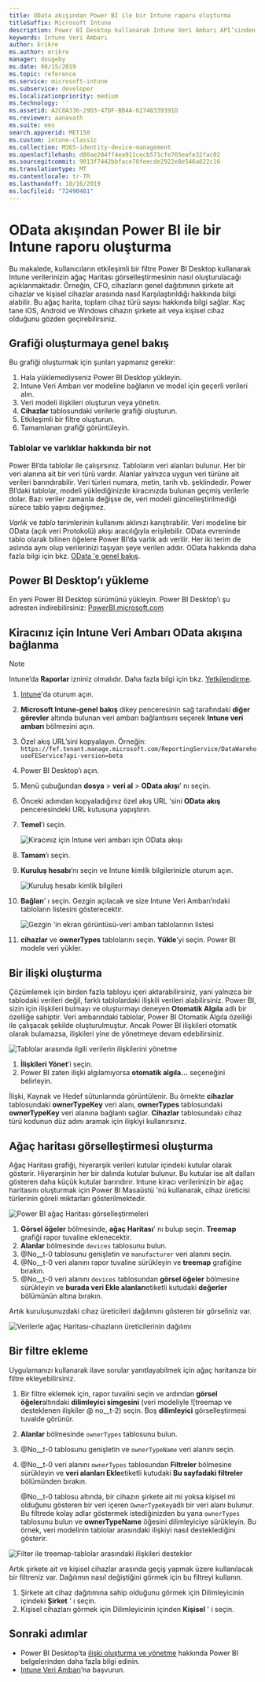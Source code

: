 ```yaml
---
title: OData akışından Power BI ile bir Intune raporu oluşturma
titleSuffix: Microsoft Intune
description: Power BI Desktop kullanarak Intune Veri Ambarı API’sinden etkileşimli bir filtre ile ağaç harita görselleştirmesi oluşturun.
keywords: Intune Veri Ambarı
author: Erikre
ms.author: erikre
manager: dougeby
ms.date: 08/15/2019
ms.topic: reference
ms.service: microsoft-intune
ms.subservice: developer
ms.localizationpriority: medium
ms.technology: ''
ms.assetid: A2C8A336-29D3-47DF-BB4A-62748339391D
ms.reviewer: aanavath
ms.suite: ems
search.appverid: MET150
ms.custom: intune-classic
ms.collection: M365-identity-device-management
ms.openlocfilehash: d00ae284ff4ea911cecb571cfe765eafe32fac02
ms.sourcegitcommit: 9013f7442bbface78feecde2922e8e546a622c16
ms.translationtype: MT
ms.contentlocale: tr-TR
ms.lasthandoff: 10/16/2019
ms.locfileid: "72490481"
---
```

# <a name="create-an-intune-report-from-the-odata-feed-with-power-bi"></a>OData akışından Power BI ile bir Intune raporu oluşturma

Bu makalede, kullanıcıların etkileşimli bir filtre Power BI Desktop kullanarak Intune verilerinizin ağaç Haritası görselleştirmesinin nasıl oluşturulacağı açıklanmaktadır. Örneğin, CFO, cihazların genel dağıtımının şirkete ait cihazlar ve kişisel cihazlar arasında nasıl Karşılaştırıldığı hakkında bilgi alabilir. Bu ağaç harita, toplam cihaz türü sayısı hakkında bilgi sağlar. Kaç tane iOS, Android ve Windows cihazın şirkete ait veya kişisel cihaz olduğunu gözden geçirebilirsiniz.

## <a name="overview-of-creating-the-chart"></a>Grafiği oluşturmaya genel bakış

Bu grafiği oluşturmak için şunları yapmanız gerekir:
1. Hala yüklemediyseniz Power BI Desktop yükleyin.
2. Intune Veri Ambarı ver modeline bağlanın ve model için geçerli verileri alın.
3. Veri modeli ilişkileri oluşturun veya yönetin.
4. **Cihazlar** tablosundaki verilerle grafiği oluşturun.
5. Etkileşimli bir filtre oluşturun.
6. Tamamlanan grafiği görüntüleyin.

### <a name="a-note-about-tables-and-entities"></a>Tablolar ve varlıklar hakkında bir not

Power BI’da tablolar ile çalışırsınız. Tabloların veri alanları bulunur. Her bir veri alanına ait bir veri türü vardır. Alanlar yalnızca uygun veri türüne ait verileri barındırabilir. Veri türleri numara, metin, tarih vb. şeklindedir. Power BI’daki tablolar, modeli yüklediğinizde kiracınızda bulunan geçmiş verilerle dolar. Bazı veriler zamanla değişse de, veri modeli güncelleştirilmediği sürece tablo yapısı değişmez.

*Varlık* ve *tablo* terimlerinin kullanımı aklınızı karıştırabilir. Veri modeline bir OData (açık veri Protokolü) akışı aracılığıyla erişilebilir. OData evreninde tablo olarak bilinen öğelere Power BI’da varlık adı verilir. Her iki terim de aslında aynı olup verilerinizi taşıyan şeye verilen addır. OData hakkında daha fazla bilgi için bkz. [OData 'e genel bakış](/odata/overview).

## <a name="install-power-bi-desktop"></a>Power BI Desktop’ı yükleme

En yeni Power BI Desktop sürümünü yükleyin. Power BI Desktop’ı şu adresten indirebilirsiniz: [PowerBI.microsoft.com](https://powerbi.microsoft.com/desktop)

## <a name="connect-to-the-odata-feed-for-the-intune-data-warehouse-for-your-tenant"></a>Kiracınız için Intune Veri Ambarı OData akışına bağlanma

> [!Note]  
> Intune’da **Raporlar** izniniz olmalıdır. Daha fazla bilgi için bkz. [Yetkilendirme](../reports-api-url.md).

1. [Intune](https://go.microsoft.com/fwlink/?linkid=2090973)'da oturum açın.
2. **Microsoft Intune-genel bakış** dikey penceresinin sağ tarafındaki **diğer görevler** altında bulunan veri ambarı bağlantısını seçerek **Intune veri ambarı** bölmesini açın.
3. Özel akış URL’sini kopyalayın. Örneğin: `https://fef.tenant.manage.microsoft.com/ReportingService/DataWarehouseFEService?api-version=beta`
4. Power BI Desktop’ı açın.
5. Menü çubuğundan **dosya** > **veri al** > **OData akışı**' nı seçin.
6. Önceki adımdan kopyaladığınız özel akış URL 'sini **OData akış** penceresindeki URL kutusuna yapıştırın.
7. **Temel**’i seçin.

    ![Kiracınız için Intune veri ambarı için OData akışı](./media/reports-proc-create-with-odata/reports-create-01-odatafeed.png)

8. **Tamam**’ı seçin.
9. **Kuruluş hesabı**’nı seçin ve Intune kimlik bilgilerinizle oturum açın.

    ![Kuruluş hesabı kimlik bilgileri](./media/reports-proc-create-with-odata/reports-create-02-org-account.png)

10. **Bağlan**' ı seçin. Gezgin açılacak ve size Intune Veri Ambarı’ndaki tabloların listesini gösterecektir.

    ![Gezgin 'in ekran görüntüsü-veri ambarı tablolarının listesi](./media/reports-proc-create-with-odata/reports-create-02-loadentities.png)

11. **cihazlar** ve **ownerTypes** tablolarını seçin.  **Yükle**’yi seçin. Power BI modele veri yükler.

## <a name="create-a-relationship"></a>Bir ilişki oluşturma

Çözümlemek için birden fazla tabloyu içeri aktarabilirsiniz, yani yalnızca bir tablodaki verileri değil, farklı tablolardaki ilişkili verileri alabilirsiniz. Power BI, sizin için ilişkileri bulmayı ve oluşturmayı deneyen **Otomatik Algıla** adlı bir özelliğe sahiptir. Veri ambarındaki tablolar, Power BI Otomatik Algıla özelliği ile çalışacak şekilde oluşturulmuştur. Ancak Power BI ilişkileri otomatik olarak bulamazsa, ilişkileri yine de yönetmeye devam edebilirsiniz.

![Tablolar arasında ilgili verilerin ilişkilerini yönetme](./media/reports-proc-create-with-odata/reports-create-03-managerelationships.png)

1. **İlişkileri Yönet**’i seçin.
2. Power BI zaten ilişki algılamıyorsa **otomatik algıla...** seçeneğini belirleyin.

İlişki, Kaynak ve Hedef sütunlarında görüntülenir. Bu örnekte **cihazlar** tablosundaki **ownerTypeKey** veri alanı, **ownerTypes** tablosundaki **ownerTypeKey** veri alanına bağlantı sağlar. **Cihazlar** tablosundaki cihaz türü kodunun düz adını aramak için ilişkiyi kullanırsınız.

## <a name="create-a-treemap-visualization"></a>Ağaç haritası görselleştirmesi oluşturma

Ağaç Haritası grafiği, hiyerarşik verileri kutular içindeki kutular olarak gösterir. Hiyerarşinin her bir dalında kutular bulunur. Bu kutular ise alt dalları gösteren daha küçük kutular barındırır. Intune kiracı verilerinizin bir ağaç haritasını oluşturmak için Power BI Masaüstü 'nü kullanarak, cihaz üreticisi türlerinin göreli miktarları gösterilmektedir.

![Power BI ağaç Haritası görselleştirmeleri](./media/reports-proc-create-with-odata/reports-create-03-treemap.png)

1. **Görsel öğeler** bölmesinde, **ağaç Haritası**' nı bulup seçin. **Treemap** grafiği rapor tuvaline eklenecektir.
2. **Alanlar** bölmesinde `devices` tablosunu bulun.
3. @No__t-0 tablosunu genişletin ve `manufacturer` veri alanını seçin.
4. @No__t-0 veri alanını rapor tuvaline sürükleyin ve **treemap** grafiğine bırakın.
5. @No__t-0 veri alanını `devices` tablosundan **görsel öğeler** bölmesine sürükleyin ve **burada veri Ekle alanları**etiketli kutudaki **değerler** bölümünün altına bırakın.  

Artık kuruluşunuzdaki cihaz üreticileri dağılımını gösteren bir görseliniz var.

![Verilerle ağaç Haritası-cihazların üreticilerinin dağılımı](./media/reports-proc-create-with-odata/reports-create-06-treemapwdata.png)

## <a name="add-a-filter"></a>Bir filtre ekleme

Uygulamanızı kullanarak ilave sorular yanıtlayabilmek için ağaç haritanıza bir filtre ekleyebilirsiniz.

1. Bir filtre eklemek için, rapor tuvalini seçin ve ardından **görsel öğeler**altındaki **dilimleyici simgesini** (veri modeliyle ![treemap ve desteklenen ilişkiler @ no__t-2) seçin. Boş **dilimleyici** görselleştirmesi tuvalde görünür.
2. **Alanlar** bölmesinde `ownerTypes` tablosunu bulun.
3. @No__t-0 tablosunu genişletin ve `ownerTypeName` veri alanını seçin.
4. @No__t-0 veri alanını `ownerTypes` tablosundan **Filtreler** bölmesine sürükleyin ve **veri alanları Ekle**etiketli kutudaki **Bu sayfadaki filtreler** bölümünden bırakın.  

   @No__t-0 tablosu altında, bir cihazın şirkete ait mi yoksa kişisel mi olduğunu gösteren bir veri içeren `OwnerTypeKey`adlı bir veri alanı bulunur. Bu filtrede kolay adlar göstermek istediğinizden bu yana `ownerTypes` tablosunu bulun ve **ownerTypeName** öğesini dilimleyiciye sürükleyin. Bu örnek, veri modelinin tablolar arasındaki ilişkiyi nasıl desteklediğini gösterir.

![Filter ile treemap-tablolar arasındaki ilişkileri destekler](./media/reports-proc-create-with-odata/reports-create-08_ownertype.png)

Artık şirkete ait ve kişisel cihazlar arasında geçiş yapmak üzere kullanılacak bir filtreniz var. Dağılımın nasıl değiştiğini görmek için bu filtreyi kullanın.

1. Şirkete ait cihaz dağıtımına sahip olduğunu görmek için Dilimleyicinin içindeki **Şirket** ' ı seçin.
2. Kişisel cihazları görmek için Dilimleyicinin içinden **Kişisel** ' i seçin.

## <a name="next-steps"></a>Sonraki adımlar

- Power BI Desktop’ta [ilişki oluşturma ve yönetme](https://powerbi.microsoft.com/documentation/powerbi-desktop-create-and-manage-relationships/) hakkında Power BI belgelerinden daha fazla bilgi edinin.
- [Intune Veri Ambarı](reports-ref-data-model.md)’na başvurun.
